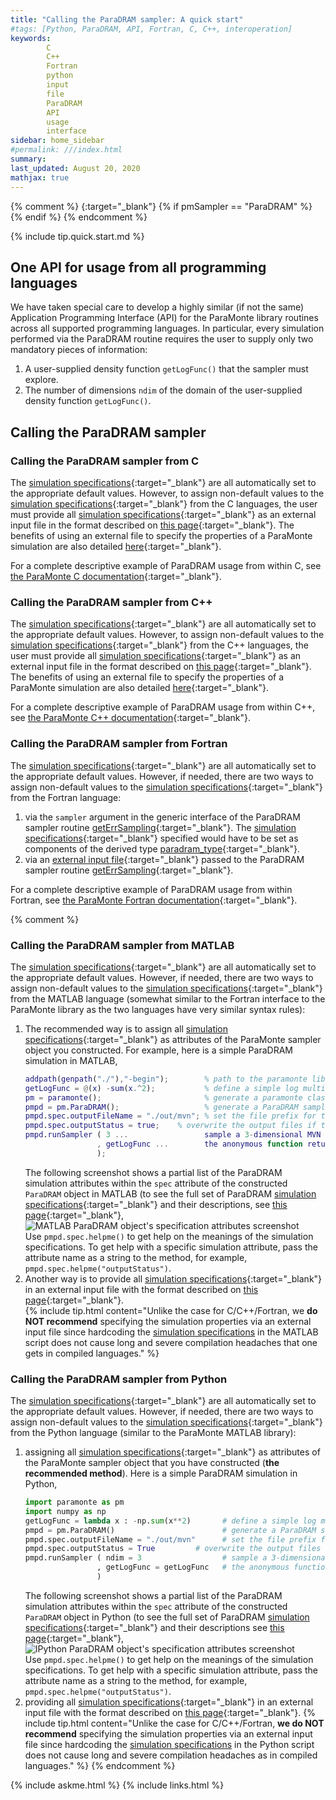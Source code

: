 ```yaml
---
title: "Calling the ParaDRAM sampler: A quick start"
#tags: [Python, ParaDRAM, API, Fortran, C, C++, interoperation]
keywords: 
        C
        C++
        Fortran
        python
        input 
        file
        ParaDRAM
        API
        usage
        interface
sidebar: home_sidebar
#permalink: ///index.html
summary:
last_updated: August 20, 2020
mathjax: true
---
```

{% comment %}
[](){:target="_blank"}
{% if pmSampler == "ParaDRAM" %}
{% endif %}
{% endcomment %}
<br>

{% include tip.quick.start.md %}

## One API for usage from all programming languages  

We have taken special care to develop a highly similar (if not the same) Application Programming Interface (API) for the ParaMonte library routines across all supported programming languages. In particular, every simulation performed via the ParaDRAM routine requires the user to supply only two mandatory pieces of information:  
1.  A user-supplied density function `getLogFunc()` that the sampler must explore.  
1.  The number of dimensions `ndim` of the domain of the user-supplied density function `getLogFunc()`.  

## Calling the ParaDRAM sampler  

### Calling the ParaDRAM sampler from C  

The [simulation specifications](../specifications/){:target="_blank"} are all automatically set to the appropriate default values. However, to assign non-default values to the [simulation specifications](../specifications/){:target="_blank"} from the C languages, the user must provide all [simulation specifications](../specifications/){:target="_blank"} as an external input file in the format described on [this page](../input/){:target="_blank"}. The benefits of using an external file to specify the properties of a ParaMonte simulation are also detailed [here](../input/#why-is-input-file-the-preferred-method-of-simulation-setup){:target="_blank"}.  

For a complete descriptive example of ParaDRAM usage from within C, see [the ParaMonte C documentation]({{site.baseurl}}/../../c/2/group__pm__sampling.html){:target="_blank"}.  

### Calling the ParaDRAM sampler from C++  

The [simulation specifications](../specifications/){:target="_blank"} are all automatically set to the appropriate default values. However, to assign non-default values to the [simulation specifications](../specifications/){:target="_blank"} from the C++ languages, the user must provide all [simulation specifications](../specifications/){:target="_blank"} as an external input file in the format described on [this page](../input/){:target="_blank"}. The benefits of using an external file to specify the properties of a ParaMonte simulation are also detailed [here](../input/#why-is-input-file-the-preferred-method-of-simulation-setup){:target="_blank"}.  

For a complete descriptive example of ParaDRAM usage from within C++, see [the ParaMonte C++ documentation]({{site.baseurl}}/../../cpp/2/group__pm__sampling.html){:target="_blank"}.  

### Calling the ParaDRAM sampler from Fortran  

The [simulation specifications](../specifications/){:target="_blank"} are all automatically set to the appropriate default values. However, if needed, there are two ways to assign non-default values to the [simulation specifications](../specifications/){:target="_blank"} from the Fortran language: 
1.  via the `sampler` argument in the generic interface of the ParaDRAM sampler routine [getErrSampling]({{site.baseurl}}/../../fortran/2/interfacepm__sampling_1_1getErrSampling.html){:target="_blank"}. The [simulation specifications](../specifications/){:target="_blank"} specified would have to be set as components of the derived type [paradram_type]({{site.baseurl}}/../../fortran/2/structpm__sampling_1_1paradram__type.html){:target="_blank"}.
1.  via an [external input file](../input/){:target="_blank"} passed to the ParaDRAM sampler routine [getErrSampling]({{site.baseurl}}/../../fortran/2/interfacepm__sampling_1_1getErrSampling.html){:target="_blank"}.

For a complete descriptive example of ParaDRAM usage from within Fortran, see [the ParaMonte Fortran documentation]({{site.baseurl}}/../../fortran/2/interfacepm__sampling_1_1getErrSampling.html){:target="_blank"}.  

{% comment %}
### Calling the ParaDRAM sampler from MATLAB  

The [simulation specifications](../specifications/){:target="_blank"} are all automatically set to the appropriate default values. However, if needed, there are two ways to assign non-default values to the [simulation specifications](../specifications/){:target="_blank"} from the MATLAB language (somewhat similar to the Fortran interface to the ParaMonte library as the two languages have very similar syntax rules):  
1.  The recommended way is to assign all [simulation specifications](../specifications/){:target="_blank"} as attributes of the ParaMonte sampler object you constructed. For example, here is a simple ParaDRAM simulation in MATLAB,  
    ```matlab  
    addpath(genpath("./"),"-begin");        % path to the paramonte library
    getLogFunc = @(x) -sum(x.^2);           % define a simple log multivariate Normal (MVN) target density
    pm = paramonte();                       % generate a paramonte class instance
    pmpd = pm.ParaDRAM();                   % generate a ParaDRAM sampler instance
    pmpd.spec.outputFileName = "./out/mvn"; % set the file prefix for the ParaDRAM output files.
    pmpd.spec.outputStatus = true;    % overwrite the output files if they already exist.
    pmpd.runSampler ( 3 ...                 sample a 3-dimensional MVN
                    , getLogFunc ...        the anonymous function returning the log of MVN
                    );
    ```  
    The following screenshot shows a partial list of the ParaDRAM simulation attributes within the `spec` attribute of the constructed `ParaDRAM` object in MATLAB (to see the full set of ParaDRAM [simulation specifications](../specifications/){:target="_blank"} and their descriptions, see [this page](../specifications){:target="_blank"},  
    ![MATLAB ParaDRAM object's specification attributes screenshot]({{site.baseurl}}/images/matlabParadramSpecScreenshot.png)  
    Use `pmpd.spec.helpme()` to get help on the meanings of the simulation specifications. To get help with a specific simulation attribute, pass the attribute name as a string to the method, for example, `pmpd.spec.helpme("outputStatus")`.  
1.  Another way is to provide all [simulation specifications](../specifications/){:target="_blank"} in an external input file with the format described on [this page](../input/){:target="_blank"}.  
    {% include tip.html content="Unlike the case for C/C++/Fortran, we **do NOT recommend** specifying the simulation properties via an external input file since hardcoding the [simulation specifications](../specifications/) in the MATLAB script does not cause long and severe compilation headaches that one gets in compiled languages." %}

### Calling the ParaDRAM sampler from Python  

The [simulation specifications](../specifications/){:target="_blank"} are all automatically set to the appropriate default values. However, if needed, there are two ways to assign non-default values to the [simulation specifications](../specifications/){:target="_blank"} from the Python language (similar to the ParaMonte MATLAB library):  
1.  assigning all [simulation specifications](../specifications/){:target="_blank"} as attributes of the ParaMonte sampler object that you have constructed (**the recommended method**). Here is a simple ParaDRAM simulation in Python,  
    ```python  
    import paramonte as pm
    import numpy as np
    getLogFunc = lambda x : -np.sum(x**2)       # define a simple log multivariate Normal (MVN) target density.
    pmpd = pm.ParaDRAM()                        # generate a ParaDRAM sampler instance.
    pmpd.spec.outputFileName = "./out/mvn"      # set the file prefix for the ParaDRAM output files.
    pmpd.spec.outputStatus = True         # overwrite the output files if they already exist.
    pmpd.runSampler ( ndim = 3                  # sample a 3-dimensional MVN.
                    , getLogFunc = getLogFunc   # the anonymous function returning the log of MVN.
                    )
    ```  
    The following screenshot shows a partial list of the ParaDRAM simulation attributes within the `spec` attribute of the constructed `ParaDRAM` object in Python (to see the full set of ParaDRAM [simulation specifications](../specifications/){:target="_blank"} and their descriptions see [this page](../specifications){:target="_blank"},  
    ![IPython ParaDRAM object's specification attributes screenshot]({{site.baseurl}}/images/pythonParadramSpecScreenshot.png)  
    Use `pmpd.spec.helpme()` to get help on the meanings of the simulation specifications. To get help with a specific simulation attribute, pass the attribute name as a string to the method, for example, `pmpd.spec.helpme("outputStatus")`.  
1.  providing all [simulation specifications](../specifications/){:target="_blank"} in an external input file with the format described on [this page](../input/){:target="_blank"}.
    {% include tip.html content="Unlike the case for C/C++/Fortran, **we do NOT recommend** specifying the simulation properties via an external input file since hardcoding the [simulation specifications](../specifications/) in the Python script does not cause long and severe compilation headaches as in compiled languages." %}
{% endcomment %}

{% include askme.html %}
{% include links.html %}
